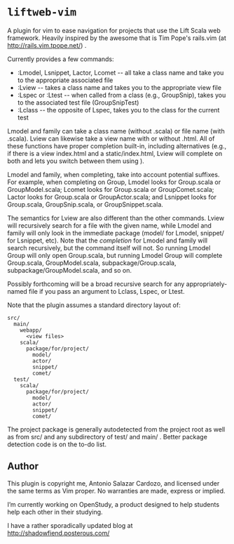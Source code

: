 `liftweb-vim`
=============

A plugin for vim to ease navigation for projects that use the Lift Scala web
framework. Heavily inspired by the awesome that is Tim Pope's rails.vim (at
http://rails.vim.tpope.net/) .

Currently provides a few commands:
* :Lmodel, Lsnippet, Lactor, Lcomet -- all take a class name and take you to
  the appropriate associated file
* :Lview -- takes a class name and takes you to the appropriate view file
* :Lspec or :Ltest -- when called from a class (e.g., GroupSnip), takes you to
  the associated test file (GroupSnipTest)
* :Lclass -- the opposite of Lspec, takes you to the class for the current test

Lmodel and family can take a class name (without .scala) or file name (with
.scala). Lview can likewise take a view name with or without .html. All of
these functions have proper completion built-in, including alternatives (e.g.,
if there is a view index.html and a static/index.html, Lview will complete on
both and lets you switch between them using <Tab>).

Lmodel and family, when completing, take into account potential suffixes. For
example, when completing on Group, Lmodel looks for Group.scala or
GroupModel.scala; Lcomet looks for Group.scala or GroupComet.scala; Lactor looks
for Group.scala or GroupActor.scala; and Lsnippet looks for Group.scala,
GroupSnip.scala, or GroupSnippet.scala.

The semantics for Lview are also different than the other commands. Lview will
recursively search for a file with the given name, while Lmodel and family will
only look in the immediate package (model/ for Lmodel, snippet/ for Lsnippet,
etc). Note that the *completion* for Lmodel and family will search recursively,
but the command itself will not. So running Lmodel Group will only open
Group.scala, but running Lmodel Group<Tab> will complete Group.scala,
GroupModel.scala, subpackage/Group.scala, subpackage/GroupModel.scala, and so
on.

Possibly forthcoming will be a broad recursive search for any
appropriately-named file if you pass an argument to Lclass, Lspec, or Ltest.

Note that the plugin assumes a standard directory layout of:

    src/
      main/
        webapp/
          <view files>
        scala/
          package/for/project/
            model/
            actor/
            snippet/
            comet/
      test/
        scala/
          package/for/project/
            model/
            actor/
            snippet/
            comet/

The project package is generally autodetected from the project root as well as
from src/ and any subdirectory of test/ and main/ . Better package detection code is
on the to-do list.

Author
------

This plugin is copyright me, Antonio Salazar Cardozo, and licensed under the
same terms as Vim proper. No warranties are made, express or implied.

I’m currently working on OpenStudy, a product designed to help students help
each other in their studying.

I have a rather sporadically updated blog at http://shadowfiend.posterous.com/
